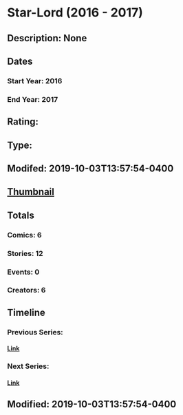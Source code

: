 # Star-Lord (2016 - 2017)
## Description: None
## Dates
### Start Year: 2016
### End Year: 2017
## Rating: 
## Type: 
## Modifed: 2019-10-03T13:57:54-0400
## [Thumbnail](http://i.annihil.us/u/prod/marvel/i/mg/e/f0/5a8c83be3db1a.jpg)
## Totals
### Comics: 6
### Stories: 12
### Events: 0
### Creators: 6
## Timeline
### Previous Series: 
#### [Link]()
### Next Series: 
#### [Link]()
## Modified: 2019-10-03T13:57:54-0400